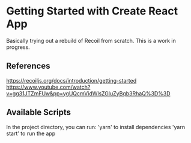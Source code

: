 # Getting Started with Create React App

Basically trying out a rebuild of Recoil from scratch. This is a work in progress.

## References

https://recoiljs.org/docs/introduction/getting-started
https://www.youtube.com/watch?v=gg31JTZmFUw&pp=ygUQcmVidWlsZGluZyBqb3RhaQ%3D%3D

## Available Scripts

In the project directory, you can run:
'yarn' to install dependencies
'yarn start' to run the app
